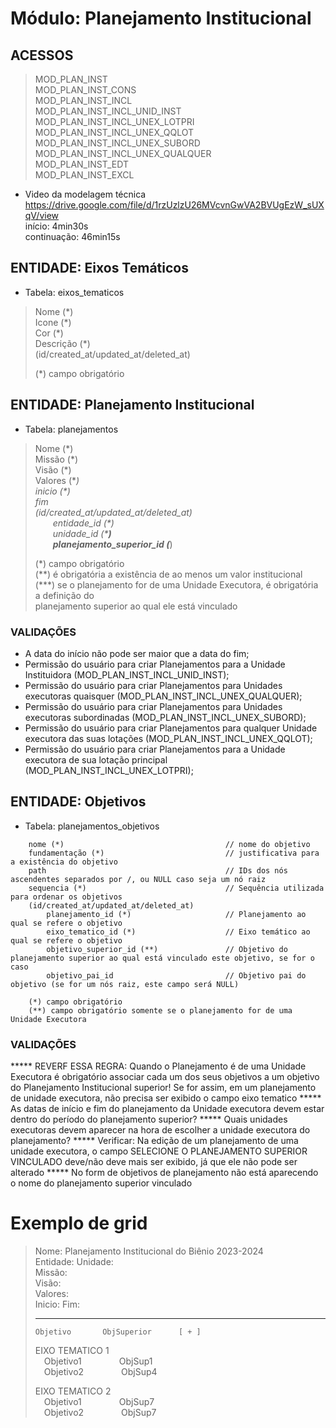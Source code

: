 # Módulo: Planejamento Institucional  

## ACESSOS  

> MOD_PLAN_INST  
> MOD_PLAN_INST_CONS  
> MOD_PLAN_INST_INCL  
> MOD_PLAN_INST_INCL_UNID_INST  
> MOD_PLAN_INST_INCL_UNEX_LOTPRI  
> MOD_PLAN_INST_INCL_UNEX_QQLOT  
> MOD_PLAN_INST_INCL_UNEX_SUBORD  
> MOD_PLAN_INST_INCL_UNEX_QUALQUER  
> MOD_PLAN_INST_EDT  
> MOD_PLAN_INST_EXCL  

- Video da modelagem técnica  
    <https://drive.google.com/file/d/1rzUzlzU26MVcvnGwVA2BVUgEzW_sUXqV/view>  
    início: 4min30s  
    continuação: 46min15s

## ENTIDADE: Eixos Temáticos

- Tabela: eixos_tematicos

> Nome (\*)  
> Icone (\*)  
> Cor (\*)  
> Descrição (\*)  
> (id/created_at/updated_at/deleted_at)  
>  
> (*) campo obrigatório

## ENTIDADE: Planejamento Institucional

- Tabela: planejamentos

> Nome (\*)  
> Missão (\*)  
> Visão (\*)  
> Valores (\**)  
> inicio (\*)  
> fim  
> (id/created_at/updated_at/deleted_at)  
> &ensp;&ensp;&ensp;&ensp;entidade_id (\*)  
> &ensp;&ensp;&ensp;&ensp;unidade_id (\***)  
> &ensp;&ensp;&ensp;&ensp;planejamento_superior_id (***)  
>  
> (\*) campo obrigatório  
> (\**) é obrigatória a existência de ao menos um valor institucional  
> (\***) se o planejamento for de uma Unidade Executora, é obrigatória a definição do  
> planejamento superior ao qual ele está vinculado  

### VALIDAÇÕES

- A data do início não pode ser maior que a data do fim;  
- Permissão do usuário para criar Planejamentos para a Unidade Instituidora (MOD_PLAN_INST_INCL_UNID_INST);  
- Permissão do usuário para criar Planejamentos para Unidades executoras quaisquer (MOD_PLAN_INST_INCL_UNEX_QUALQUER);  
- Permissão do usuário para criar Planejamentos para Unidades executoras subordinadas (MOD_PLAN_INST_INCL_UNEX_SUBORD);  
- Permissão do usuário para criar Planejamentos para qualquer Unidade executora das suas lotações (MOD_PLAN_INST_INCL_UNEX_QQLOT);  
- Permissão do usuário para criar Planejamentos para a Unidade executora de sua lotação principal (MOD_PLAN_INST_INCL_UNEX_LOTPRI);

## ENTIDADE: Objetivos

- Tabela: planejamentos_objetivos

~~~text
    nome (*)                                    // nome do objetivo
    fundamentação (*)                           // justificativa para a existência do objetivo
    path                                        // IDs dos nós ascendentes separados por /, ou NULL caso seja um nó raiz
    sequencia (*)                               // Sequência utilizada para ordenar os objetivos
    (id/created_at/updated_at/deleted_at)
        planejamento_id (*)                     // Planejamento ao qual se refere o objetivo
        eixo_tematico_id (*)                    // Eixo temático ao qual se refere o objetivo
        objetivo_superior_id (**)               // Objetivo do planejamento superior ao qual está vinculado este objetivo, se for o caso
        objetivo_pai_id                         // Objetivo pai do objetivo (se for um nós raiz, este campo será NULL)

    (*) campo obrigatório
    (**) campo obrigatório somente se o planejamento for de uma Unidade Executora
~~~

### VALIDAÇÕES

***** REVERF ESSA REGRA: Quando o Planejamento é de uma Unidade Executora é obrigatório associar cada um dos seus objetivos a um objetivo do Planejamento Institucional superior!  Se for assim, em um planejamento de unidade executora, não precisa ser exibido o campo eixo tematico
***** As datas de início e fim do planejamento da Unidade executora devem estar dentro do período do planejamento superior?
***** Quais unidades executoras devem aparecer na hora de escolher a unidade executora do planejamento?
***** Verificar: Na edição de um planejamento de uma unidade executora, o campo SELECIONE O PLANEJAMENTO SUPERIOR VINCULADO deve/não deve mais ser exibido, já que ele não pode ser alterado
***** No form de objetivos de planejamento não está aparecendo o nome do planejamento superior vinculado

# Exemplo de grid

> Nome: Planejamento Institucional do Biênio 2023-2024  
> Entidade:           Unidade:  
> Missão:  
> Visão:  
> Valores:  
> Inicio:         Fim:  
>  
> -------------------------------------------  
>     Objetivo       ObjSuperior      [ + ]
> EIXO TEMATICO 1  
>&ensp;&ensp;Objetivo1      &ensp;&ensp;&ensp;&ensp;&ensp;&ensp;&ensp;&ensp;ObjSup1  
>&ensp;&ensp;Objetivo2      &ensp;&ensp;&ensp;&ensp;&ensp;&ensp;&ensp;&ensp;ObjSup4  
>  
> EIXO TEMATICO 2  
>&ensp;&ensp;Objetivo1      &ensp;&ensp;&ensp;&ensp;&ensp;&ensp;&ensp;&ensp;ObjSup7  
>&ensp;&ensp;Objetivo2      &ensp;&ensp;&ensp;&ensp;&ensp;&ensp;&ensp;&ensp;ObjSup7  
